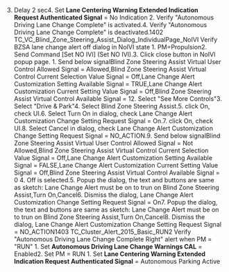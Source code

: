 3. Delay 2 sec4. Set **Lane Centering Warning Extended Indication Request Authenticated Signal** = No Indication 2. Verify "Autonomous Driving Lane Change Complete" is activated.4. Verify "Autonomous Driving Lane Change Complete" is deactivated.1402 TC_VC_Blind_Zone_Steering_Assist_Dialog_IndividualPage_NoIVI Verify BZSA lane change alert off dialog in NoIVI state 1. PM=Propulsion2. Send Command [Set NO IVI] (Set NO IVI).3. Click close button in NoIVI popup page. 1. Send below signalBlind Zone Steering Assist Virtual User Control Allowed Signal = Allowed,Blind Zone Steering Assist Virtual Control Current Selection Value Signal = Off,Lane Change Alert Customization Setting Available Signal = TRUE,Lane Change Alert Customization Current Setting Value Signal = Off,Blind Zone Steering Assist Virtual Control Available Signal = 12. Select "See More Controls"3. Select "Drive & Park"4. Select Blind Zone Steering Assist.5. click On, check UI.6. Select Turn On in dialog, check Lane Change Alert Customization Change Setting Request Signal = On.7. click On, check UI.8. Select Cancel in dialog, check Lane Change Alert Customization Change Setting Request Signal = NO_ACTION.9. Send below signalBlind Zone Steering Assist Virtual User Control Allowed Signal = Not Allowed,Blind Zone Steering Assist Virtual Control Current Selection Value Signal = Off,Lane Change Alert Customization Setting Available Signal = FALSE,Lane Change Alert Customization Current Setting Value Signal = Off,Blind Zone Steering Assist Virtual Control Available Signal = 0 4. Off is selected.5. Popup the dialog, the text and buttons are same as sketch: Lane Change Alert must be on to trun on Blind Zone Steering Assist,Turn On,Cancel6. Dismiss the dialog, Lane Change Alert Customization Change Setting Request Signal = On7. Popup the dialog, the text and buttons are same as sketch: Lane Change Alert must be on to trun on Blind Zone Steering Assist,Turn On,Cancel8. Dismiss the dialog, Lane Change Alert Customization Change Setting Request Signal = NO_ACTION1403 TC_Cluster_Alert_2015_Basic_RUN2 Verify "Autonomous Driving Lane Change Complete Right" alert when PM = "RUN" 1. Set **Autonomous Driving Lane Change Warnings CAL** = Enabled2. Set PM = RUN 1. Set **Lane Centering Warning Extended Indication Request Authenticated Signal** = Autonomous Parking Active
